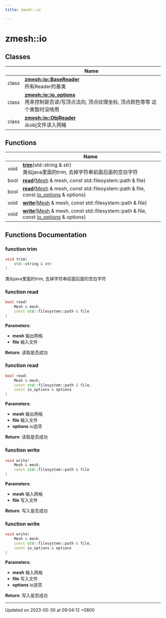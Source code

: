 ```yaml
---
title: zmesh::io

---
```


# zmesh::io



## Classes

|                | Name           |
| -------------- | -------------- |
| class | **[zmesh::io::BaseReader](Classes/classzmesh_1_1io_1_1_base_reader.md)** <br>所有Reader的基类  |
| class | **[zmesh::io::io_options](Classes/structzmesh_1_1io_1_1io__options.md)** <br>用来控制是否读/写顶点法向, 顶点纹理坐标, 顶点颜色等等 这个类暂时没啥用  |
| class | **[zmesh::io::ObjReader](Classes/classzmesh_1_1io_1_1_obj_reader.md)** <br>从obj文件读入网格  |

## Functions

|                | Name           |
| -------------- | -------------- |
| void | **[trim](Namespaces/namespacezmesh_1_1io.md#function-trim)**(std::string & str)<br>类似java里面的trim, 去掉字符串前面后面的空白字符  |
| bool | **[read](Namespaces/namespacezmesh_1_1io.md#function-read)**([Mesh](Classes/classzmesh_1_1core_1_1_mesh.md) & mesh, const std::filesystem::path & file) |
| bool | **[read](Namespaces/namespacezmesh_1_1io.md#function-read)**([Mesh](Classes/classzmesh_1_1core_1_1_mesh.md) & mesh, const std::filesystem::path & file, const [io_options](Classes/structzmesh_1_1io_1_1io__options.md) & options) |
| void | **[write](Namespaces/namespacezmesh_1_1io.md#function-write)**([Mesh](Classes/classzmesh_1_1core_1_1_mesh.md) & mesh, const std::filesystem::path & file) |
| void | **[write](Namespaces/namespacezmesh_1_1io.md#function-write)**([Mesh](Classes/classzmesh_1_1core_1_1_mesh.md) & mesh, const std::filesystem::path & file, const [io_options](Classes/structzmesh_1_1io_1_1io__options.md) & options) |


## Functions Documentation

### function trim

```cpp
void trim(
    std::string & str
)
```

类似java里面的trim, 去掉字符串前面后面的空白字符 

### function read

```cpp
bool read(
    Mesh & mesh,
    const std::filesystem::path & file
)
```


**Parameters**: 

  * **mesh** 输出网格 
  * **file** 输入文件 


**Return**: 读取是否成功 

### function read

```cpp
bool read(
    Mesh & mesh,
    const std::filesystem::path & file,
    const io_options & options
)
```


**Parameters**: 

  * **mesh** 输出网格 
  * **file** 输入文件 
  * **options** io选项 


**Return**: 读取是否成功 

### function write

```cpp
void write(
    Mesh & mesh,
    const std::filesystem::path & file
)
```


**Parameters**: 

  * **mesh** 输入网格 
  * **file** 写入文件 


**Return**: 写入是否成功 

### function write

```cpp
void write(
    Mesh & mesh,
    const std::filesystem::path & file,
    const io_options & options
)
```


**Parameters**: 

  * **mesh** 输入网格 
  * **file** 写入文件 
  * **options** io选项 


**Return**: 写入是否成功 





-------------------------------

Updated on 2023-05-30 at 09:04:12 +0800